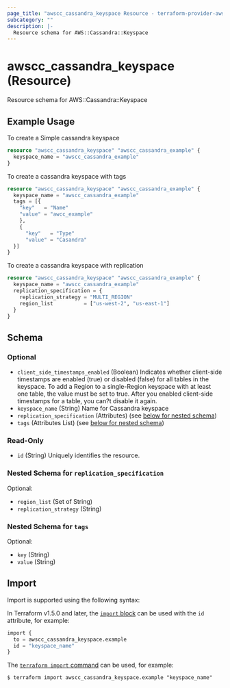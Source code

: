 ```yaml
---
page_title: "awscc_cassandra_keyspace Resource - terraform-provider-awscc"
subcategory: ""
description: |-
  Resource schema for AWS::Cassandra::Keyspace
---
```


# awscc_cassandra_keyspace (Resource)

Resource schema for AWS::Cassandra::Keyspace

## Example Usage

To create a Simple cassandra keyspace
```terraform
resource "awscc_cassandra_keyspace" "awscc_cassandra_example" {
  keyspace_name = "awscc_cassandra_example"
}
```

To create a cassandra keyspace with tags
```terraform
resource "awscc_cassandra_keyspace" "awscc_cassandra_example" {
  keyspace_name = "awscc_cassandra_example"
  tags = [{
    "key"   = "Name"
    "value" = "awcc_example"
    },
    {
      "key"   = "Type"
      "value" = "Casandra"
  }]
}
```

To create a cassandra keyspace with replication
```terraform
resource "awscc_cassandra_keyspace" "awscc_cassandra_example" {
  keyspace_name = "awscc_cassandra_example"
  replication_specification = {
    replication_strategy = "MULTI_REGION"
    region_list          = ["us-west-2", "us-east-1"]
  }
}
```

<!-- schema generated by tfplugindocs -->
## Schema

### Optional

- `client_side_timestamps_enabled` (Boolean) Indicates whether client-side timestamps are enabled (true) or disabled (false) for all tables in the keyspace. To add a Region to a single-Region keyspace with at least one table, the value must be set to true. After you enabled client-side timestamps for a table, you can?t disable it again.
- `keyspace_name` (String) Name for Cassandra keyspace
- `replication_specification` (Attributes) (see [below for nested schema](#nestedatt--replication_specification))
- `tags` (Attributes List) (see [below for nested schema](#nestedatt--tags))

### Read-Only

- `id` (String) Uniquely identifies the resource.

<a id="nestedatt--replication_specification"></a>
### Nested Schema for `replication_specification`

Optional:

- `region_list` (Set of String)
- `replication_strategy` (String)


<a id="nestedatt--tags"></a>
### Nested Schema for `tags`

Optional:

- `key` (String)
- `value` (String)

## Import

Import is supported using the following syntax:

In Terraform v1.5.0 and later, the [`import` block](https://developer.hashicorp.com/terraform/language/import) can be used with the `id` attribute, for example:

```terraform
import {
  to = awscc_cassandra_keyspace.example
  id = "keyspace_name"
}
```

The [`terraform import` command](https://developer.hashicorp.com/terraform/cli/commands/import) can be used, for example:

```shell
$ terraform import awscc_cassandra_keyspace.example "keyspace_name"
```